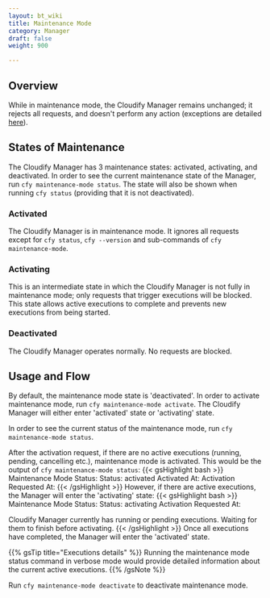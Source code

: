 ```yaml
---
layout: bt_wiki
title: Maintenance Mode
category: Manager
draft: false
weight: 900

---
```


## Overview

While in maintenance mode, the Cloudify Manager remains unchanged; it rejects all requests, and doesn't perform any action (exceptions are detailed [here](#activated)).

## States of Maintenance

The Cloudify Manager has 3 maintenance states: activated, activating, and deactivated.
In order to see the current maintenance state of the Manager, run `cfy maintenance-mode status`. The state will also be shown when running `cfy status` (providing that it is not deactivated).

### Activated
The Cloudify Manager is in maintenance mode. It ignores all requests except for `cfy status`, `cfy --version` and sub-commands of `cfy maintenance-mode`.
### Activating
This is an intermediate state in which the Cloudify Manager is not fully in maintenance mode; only requests that trigger executions will be blocked.
This state allows active executions to complete and prevents new executions from being started.
### Deactivated
The Cloudify Manager operates normally. No requests are blocked.

## Usage and Flow
By default, the maintenance mode state is 'deactivated'.
In order to activate maintenance mode, run `cfy maintenance-mode activate`. The Cloudify Manager will either enter 'activated' state or 'activating' state.

In order to see the current status of the maintenance mode, run `cfy maintenance-mode status`.

After the activation request, if there are no active executions (running, pending, cancelling etc.), maintenance mode is activated.
This would be the output of `cfy maintenance-mode status`:
{{< gsHighlight  bash  >}}
Maintenance Mode Status:
	Status:	activated
	Activated At: <time of activation>
	Activation Requested At: <time of activation request>
{{< /gsHighlight >}}
However, if there are active executions, the Manager will enter the 'activating' state:
{{< gsHighlight  bash  >}}
Maintenance Mode Status:
	Status:	activating
	Activation Requested At: <time of activation request>

Cloudify Manager currently has <number of active executions> running or pending executions. Waiting for them to finish before activating.
{{< /gsHighlight >}}
Once all executions have completed, the Manager will enter the 'activated' state.

{{% gsTip title="Executions details" %}}
Running the maintenance mode status command in verbose mode would provide detailed information about the current active executions.
{{% /gsNote %}}

Run `cfy maintenance-mode deactivate` to deactivate maintenance mode.